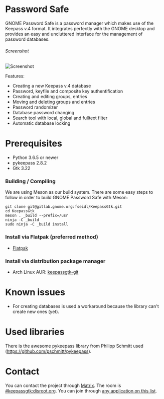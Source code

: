 # Password Safe
GNOME Password Safe is a password manager which makes use of the Keepass v.4 format.
It integrates perfectly with the GNOME desktop and provides an easy and uncluttered interface for the management of password databases.

###### Screenshot
![Screenshot](https://terminal.run/stuff/keepassgtk_screenshot.png)

Features:
* Creating a new Keepass v.4 database
* Password, keyfile and composite key authentification
* Creating and editing groups, entries
* Moving and deleting groups and entries
* Password randomizer
* Database password changing
* Search tool with local, global and fulltext filter
* Automatic database locking

# Prerequisites
* Python 3.6.5 or newer
* pykeepass 2.8.2
* Gtk 3.22

### Building / Compiling
We are using Meson as our build system. There are some easy steps to follow in order to build GNOME Password Safe with Meson:

```
git clone git@gitlab.gnome.org:fseidl/KeepassGtk.git
cd KeepassGtk
meson . _build --prefix=/usr
ninja -C _build
sudo ninja -C _build install
```

### Install via Flatpak (preferred method)
* [Flatpak](https://terminal.run/keepassgtk/flatpak/org.gnome.PasswordSafe.flatpak)

### Install via distribution package manager
* Arch Linux AUR: [keepassgtk-git](https://aur.archlinux.org/packages/gnome-passwordsafe-git/)

# Known issues
* For creating databases is used a workaround because the library can't create new ones (yet).

# Used libraries
There is the awesome pykeepass library from Philipp Schmitt used (https://github.com/pschmitt/pykeepass).

# Contact
You can contact the project through [Matrix](https://matrix.org). The room is
[#keepassgtk:disroot.org](https://matrix.to/#/#keepassgtk:disroot.org). You can
join through [any application on this list](https://matrix.org/docs/projects/try-matrix-now.html).
